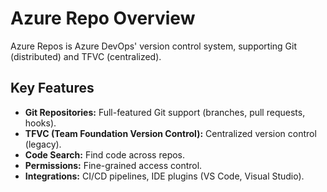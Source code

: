 # Azure Repo Overview 
Azure Repos is Azure DevOps' version control system, supporting Git (distributed) and TFVC (centralized).

## Key Features
- **Git Repositories:** Full-featured Git support (branches, pull requests, hooks).
- **TFVC (Team Foundation Version Control):** Centralized version control (legacy).
- **Code Search:** Find code across repos.
- **Permissions:** Fine-grained access control.
- **Integrations:** CI/CD pipelines, IDE plugins (VS Code, Visual Studio).
